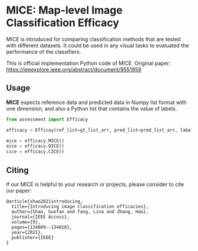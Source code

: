 # MICE: Map-level Image Classification Efficacy



MICE is introduced for comparing classification methods that are tested with different datasets. It could be used in any visual tasks to evaluated the performance of the classifiers.



This is official implementation Python code of MICE. Original paper: https://ieeexplore.ieee.org/abstract/document/9551959



## Usage



**MICE** expects reference data and predicted data in Numpy list format with one dimension, and also a Python list that contains the value of labels.



```python
from assessment import Efficacy

efficacy = Efficay(ref_list=gt_list_arr, pred_list=pred_list_arr, label_values=[0,1]) # binary classificaion

mice = efficacy.MICE()
oice = efficacy.OICE()
cice = efficacy.CICE()
```



## Citing

If our MICE is helpful to your research or projects, please consider to cite our paper:
```
@article{shao2021introducing,
  title={Introducing image classification efficacies},
  author={Shao, Guofan and Tang, Lina and Zhang, Hao},
  journal={IEEE Access},
  volume={9},
  pages={134809--134816},
  year={2021},
  publisher={IEEE}
}
```
